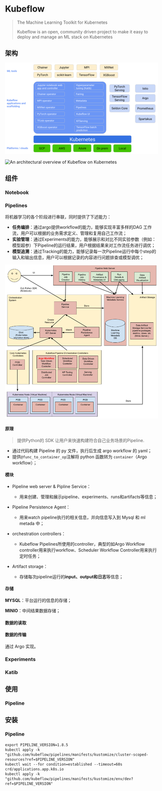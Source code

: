 # Kubeflow

> The Machine Learning Toolkit for Kubernetes
>
> Kubeflow is an open, community driven project to make it easy to deploy and manage an ML stack on Kubernetes



## 架构

![An architectural overview of Kubeflow on Kubernetes](pics/kubeflow-overview-platform-diagram.svg)

![An architectural overview of Kubeflow on Kubernetes](https://www.kubeflow.org/docs/images/kubeflow-overview-platform-diagram.svg)

## 组件

### Notebook



### Pipelines

将机器学习的各个阶段进行串联，同时提供了下述能力：

- **任务编排**：通过argo提供workflow的能力，能够实现丰富多样的DAG 工作流，用户可以根据的业务需求定义、管理和复用自己工作流；
- **实验管理**：通过Experiments的能力，能够展示和对比不同实验参数（例如：模型超参）下Pipeline的运行结果，用户根据结果来对工作流任务进行调优；
- **模型追溯**：通过Tracking的能力，能够记录每一次Pipeline运行中每个step的输入和输出信息，用户可以根据记录的内容进行问题排查或模型调优；



<img src="./pics/pipelines-architecture.png" alt="Pipelines architectural diagram" style="zoom:90%;" />



#### 原理

> 提供Python的 SDK 让用户来快速构建符合自己业务场景的Pipeline.

- 通过代码构建 Pipeline 的 py 文件，执行后生成 argo workflow 的 yaml；
- 提供`@func_to_container_op`注解将 python 函数转为 `container`（Argo workflow）；



#### 模块

- Pipeline web server & Pipline Service：

  - 用来创建、管理和展示pipeline、experiments、runs和artifacts等信息；

- Pipeline Persistence Agent：

  - 用来watch pipeline执行的相关信息，并向信息写入到 Mysql 和 ml metada 中；

- orchestration controllers：

  - Kubeflow Pipelines所使用的controller，典型的如Argo Workflow controller用来执行workflow、Scheduler Workflow Controller用来执行定时任务；

- Artifact storage：

  - 存储每次pipeline运行的**input、output和日志**等信息；

  

#### 存储

**MYSQL**：平台运行的信息的存储；

**MINIO**：中间结果数据存储；



#### 数据的读取



#### 数据的传输

通过 Argo 实现。



### Experiments



### Katib

## 使用

### Pipeline

> 



## 安装

### Pipeline

```shell
export PIPELINE_VERSION=1.8.5
kubectl apply -k "github.com/kubeflow/pipelines/manifests/kustomize/cluster-scoped-resources?ref=$PIPELINE_VERSION"
kubectl wait --for condition=established --timeout=60s crd/applications.app.k8s.io
kubectl apply -k "github.com/kubeflow/pipelines/manifests/kustomize/env/dev?ref=$PIPELINE_VERSION"
```

